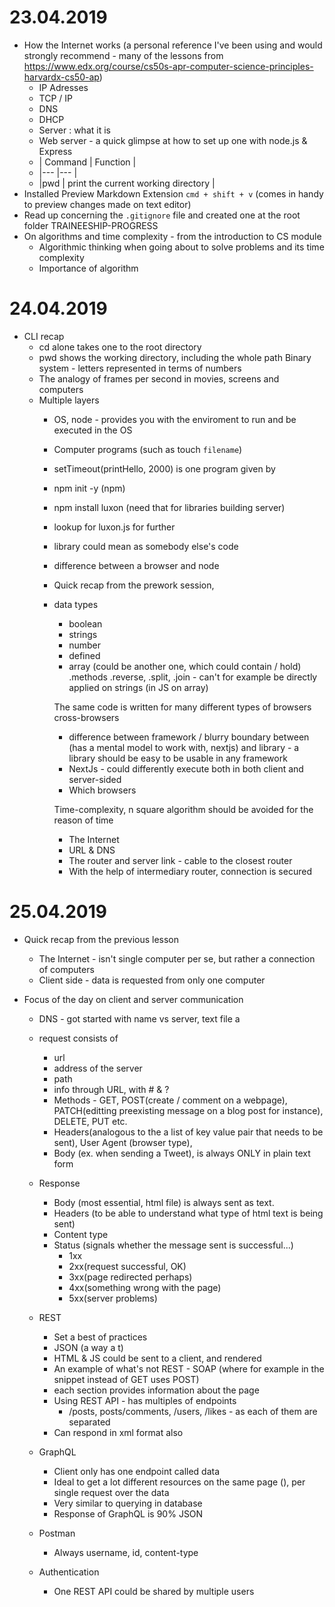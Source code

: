 # 23.04.2019
* How the Internet works (a personal reference I've been using and would strongly recommend - many of the lessons from <https://www.edx.org/course/cs50s-apr-computer-science-principles-harvardx-cs50-ap>)
    - IP Adresses
    - TCP / IP
    - DNS
    - DHCP
    - Server : what it is 
    - Web server - a quick glimpse at how to set up one with node.js & Express
  - | Command           | Function                              |
  - |---                |---                                    |
  - |pwd                | print the current working directory   |
 * Installed Preview Markdown Extension `cmd + shift + v` (comes in handy to preview changes made on text editor)
 * Read up concerning the `.gitignore` file and created one at the root folder TRAINEESHIP-PROGRESS 
 * On algorithms and time complexity - from the introduction to CS module
    - Algorithmic thinking when going about to solve problems and its time complexity  
    - Importance of algorithm

# 24.04.2019
* CLI recap 
    - cd alone takes one to the root directory
    - pwd shows the working directory, including the whole path
    Binary system - letters represented in terms of numbers
    - The analogy of frames per second in movies, screens and computers
    - Multiple layers
      - OS, node - provides you with the enviroment to run and be executed in the OS 
      - Computer programs (such as touch `filename`) 
      - setTimeout(printHello, 2000) is one program given by
      - npm init -y (npm)
      - npm install luxon (need that for libraries building server)
      - lookup for luxon.js for further 
      - library could mean as somebody else's code
      - difference between a browser and node
      
      - Quick recap from the prework session,
      - data types 
         - boolean
         - strings
         - number
         - defined
         - array (could be another one, which could contain / hold)
         .methods
         .reverse, .split, .join - can't for example be directly applied on strings (in JS on array)


         The same code is written for many different types of browsers cross-browsers
         - difference between framework / blurry boundary between (has a mental model to work with, nextjs) and library - a library should be easy to be usable in any framework
         - NextJs - could differently execute both in both client and server-sided
         - Which browsers

         Time-complexity, n square algorithm should be avoided for the reason of time

         - The Internet
         - URL & DNS
         - The router and server link - cable to the closest router
         - With the help of intermediary router, connection is secured

# 25.04.2019
- Quick recap from the previous lesson
    - The Internet - isn't single computer per se, but rather a connection of computers
    - Client side - data is requested from only one computer

- Focus of the day on client and server communication
    - DNS - got started with name vs server, text file a
    - request consists of 
       - url
       - address of the server
       - path
       - info through URL, with # & ?
       - Methods - GET, POST(create / comment on a webpage), PATCH(editting preexisting message on a blog post for instance), DELETE, PUT etc.
       - Headers(analogous to the a list of key value pair that needs to be sent), User Agent (browser type), 
       - Body (ex. when sending a Tweet), is always ONLY in plain text form
    
    - Response
      - Body (most essential, html file) is always sent as text. 
      - Headers (to be able to understand what type of html text is being sent)
      - Content type
      - Status (signals whether the message sent is successful...)
        - 1xx
        - 2xx(request successful, OK)
        - 3xx(page redirected perhaps)
        - 4xx(something wrong with the page)
        - 5xx(server problems)
    
    - REST
        - Set a best of practices
        - JSON (a way a t)
        - HTML & JS could be sent to a client, and rendered
        - An example of what's not REST - SOAP (where for example in the snippet instead of    GET uses POST)
        - each section provides information about the page
        - Using REST API - has multiples of endpoints
            - /posts, posts/comments, /users, /likes - as each of them are separated
        - Can respond in xml format also
        
    - GraphQL 
        - Client only has one endpoint called data
        - Ideal to get a lot different resources on the same page (), per single request over the data
        - Very similar to querying in database
        - Response of GraphQL is 90% JSON
    - Postman
        - Always username, id, content-type
    - Authentication
        - One REST API could be shared by multiple users
        